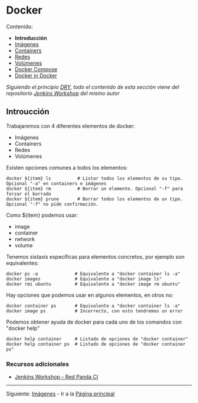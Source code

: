 # Docker

Contenido:

- **Introducción**
- [Imágenes](docker/docker-images.md)
- [Containers](docker/docker-containers.md)
- [Redes](docker/docker-networks.md)
- [Volúmenes](docker/docker-volumes.md)
- [Docker Compose](docker/docker-compose.md)
- [Docker in Docker](docker/docker-in-docker.md)

_Siguiendo el principio [DRY](https://es.wikipedia.org/wiki/No_te_repitas), todo el contenido de esta sección viene del repositorio [Jenkins Workshop](https://github.com/red-panda-ci/jenkins-workshop) del mismo autor_

## Introucción

Trabajaremos con 4 diferentes elementos de docker:

- Imágenes
- Containers
- Redes
- Volúmenes

Existen opciones comunes a todos los elementos:

```shell
docker ${item} ls          # Listar todos los elementos de su tipo. Opcional "-a" en containers e imágenes
docker ${item} rm          # Borrar un elemento. Opcional "-f" para forzar el borrado
docker ${item} prune       # Borrar todos los elementos de un tipo. Opcional "-f" no pide confirmación.
```

Como ${item} podemos usar:

- image
- container
- network
- volume

Tenemos sistaxis específicas para elementos concretos, por ejemplo son equivalentes:

```shell
docker ps -a              # Equivalente a "docker container ls -a"
docker images             # Equivalente a "docker image ls"
docker rmi ubuntu         # Equivalente a "docker image rm ubuntu"
```

Hay opciones que podemos usar en algunos elementos, en otros no:

```shell
docker container ps       # Equivalente a "docker container ls -a"
docker image ps           # Incorrecto, con esto tendremos un error
```

Podemos obtener ayuda de docker para cada uno de los comandos con "docker help"

```shell
docker help container     # Listado de opciones de "docker container"
docker help container ps  # Listado de opciones de "docker container ps"
```

### Recursos adicionales

- [Jenkins Workshop - Red Panda CI](https://github.com/red-panda-ci/jenkins-workshop)

---

Siguiente: [Imágenes](docker/docker-images.md) - Ir a la [Página principal](toc.md)
